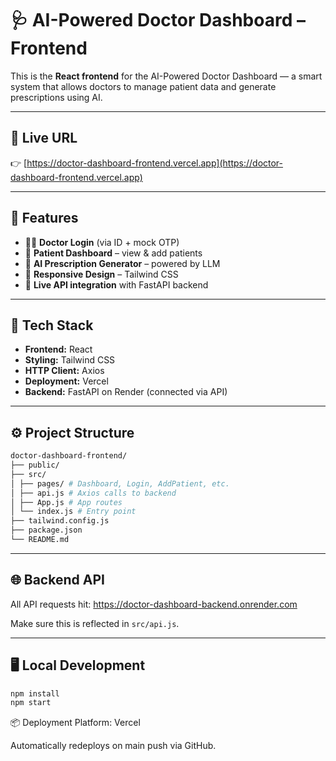 # 🩺 AI-Powered Doctor Dashboard – Frontend

This is the **React frontend** for the AI-Powered Doctor Dashboard — a smart system that allows doctors to manage patient data and generate prescriptions using AI.

---

## 🔗 Live URL

👉 [https://doctor-dashboard-frontend.vercel.app](https://doctor-dashboard-frontend.vercel.app)

---

## 🌟 Features

- 👨‍⚕️ **Doctor Login** (via ID + mock OTP)
- 👥 **Patient Dashboard** – view & add patients
- 🤖 **AI Prescription Generator** – powered by LLM
- 💅 **Responsive Design** – Tailwind CSS
- 🔌 **Live API integration** with FastAPI backend

---

## 🔧 Tech Stack

- **Frontend:** React
- **Styling:** Tailwind CSS
- **HTTP Client:** Axios
- **Deployment:** Vercel
- **Backend:** FastAPI on Render (connected via API)

---

## ⚙️ Project Structure
```bash
doctor-dashboard-frontend/
├── public/
├── src/
│ ├── pages/ # Dashboard, Login, AddPatient, etc.
│ ├── api.js # Axios calls to backend
│ ├── App.js # App routes
│ └── index.js # Entry point
├── tailwind.config.js
├── package.json
└── README.md
```


---

## 🌐 Backend API

All API requests hit:
https://doctor-dashboard-backend.onrender.com


Make sure this is reflected in `src/api.js`.

---

## 🖥️ Local Development

```bash
npm install
npm start
```

📦 Deployment
Platform: Vercel

Automatically redeploys on main push via GitHub.
